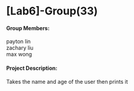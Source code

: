 # [Lab6]-Group(33)
#### Group Members:
payton lin<br>
zachary liu<br>
max wong</br>
#### Project Description:
Takes the name and age of the user then prints it
